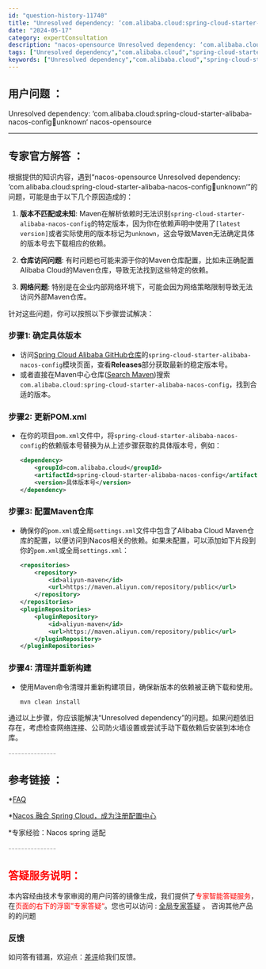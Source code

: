 ```yaml
---
id: "question-history-11740"
title: "Unresolved dependency: ‘com.alibaba.cloud:spring-cloud-starter-alibaba-nacos-config:jar:unknown‘ nacos-opensource"
date: "2024-05-17"
category: expertConsultation
description: "nacos-opensource Unresolved dependency: ‘com.alibaba.cloud:spring-cloud-starter-alibaba-nacos-config:jar:unknown‘"
tags: ["Unresolved dependency","com.alibaba.cloud","spring-cloud-starter-alibaba-nacos-config","jar","unknown"]
keywords: ["Unresolved dependency","com.alibaba.cloud","spring-cloud-starter-alibaba-nacos-config","jar","unknown"]
---
```


## 用户问题 ： 
 Unresolved dependency: ‘com.alibaba.cloud:spring-cloud-starter-alibaba-nacos-config:jar:unknown‘ nacos-opensource 

---------------
## 专家官方解答 ：

根据提供的知识内容，遇到“nacos-opensource Unresolved dependency: ‘com.alibaba.cloud:spring-cloud-starter-alibaba-nacos-config:jar:unknown‘”的问题，可能是由于以下几个原因造成的：

1. **版本不匹配或未知**: Maven在解析依赖时无法识别`spring-cloud-starter-alibaba-nacos-config`的特定版本，因为你在依赖声明中使用了`[latest version]`或者实际使用的版本标记为`unknown`，这会导致Maven无法确定具体的版本号去下载相应的依赖。

2. **仓库访问问题**: 有时问题也可能来源于你的Maven仓库配置，比如未正确配置Alibaba Cloud的Maven仓库，导致无法找到这些特定的依赖。

3. **网络问题**: 特别是在企业内部网络环境下，可能会因为网络策略限制导致无法访问外部Maven仓库。

针对这些问题，你可以按照以下步骤尝试解决：

### 步骤1: 确定具体版本
- 访问[Spring Cloud Alibaba GitHub仓库](https://github.com/alibaba/spring-cloud-alibaba)的`spring-cloud-starter-alibaba-nacos-config`模块页面，查看**Releases**部分获取最新的稳定版本号。
- 或者直接在Maven中心仓库([Search Maven](https://search.maven.org/))搜索`com.alibaba.cloud:spring-cloud-starter-alibaba-nacos-config`，找到合适的版本。

### 步骤2: 更新POM.xml
- 在你的项目`pom.xml`文件中，将`spring-cloud-starter-alibaba-nacos-config`的依赖版本号替换为从上述步骤获取的具体版本号，例如：
  ```xml
  <dependency>
      <groupId>com.alibaba.cloud</groupId>
      <artifactId>spring-cloud-starter-alibaba-nacos-config</artifactId>
      <version>具体版本号</version>
  </dependency>
  ```

### 步骤3: 配置Maven仓库
- 确保你的`pom.xml`或全局`settings.xml`文件中包含了Alibaba Cloud Maven仓库的配置，以便访问到Nacos相关的依赖。如果未配置，可以添加如下片段到你的`pom.xml`或全局`settings.xml`：
  ```xml
  <repositories>
      <repository>
          <id>aliyun-maven</id>
          <url>https://maven.aliyun.com/repository/public</url>
      </repository>
  </repositories>
  <pluginRepositories>
      <pluginRepository>
          <id>aliyun-maven</id>
          <url>https://maven.aliyun.com/repository/public</url>
      </pluginRepository>
  </pluginRepositories>
  ```

### 步骤4: 清理并重新构建
- 使用Maven命令清理并重新构建项目，确保新版本的依赖被正确下载和使用。
  ```shell
  mvn clean install
  ```

通过以上步骤，你应该能解决“Unresolved dependency”的问题。如果问题依旧存在，考虑检查网络连接、公司防火墙设置或尝试手动下载依赖后安装到本地仓库。


<font color="#949494">---------------</font> 


## 参考链接 ：

*[FAQ](https://nacos.io/docs/latest/guide/user/faq)
 
 *[Nacos 融合 Spring Cloud，成为注册配置中心](https://nacos.io/docs/latest/ecology/use-nacos-with-spring-cloud)
 
 *专家经验：Nacos spring 适配 


 <font color="#949494">---------------</font> 
 


## <font color="#FF0000">答疑服务说明：</font> 

本内容经由技术专家审阅的用户问答的镜像生成，我们提供了<font color="#FF0000">专家智能答疑服务</font>，在<font color="#FF0000">页面的右下的浮窗”专家答疑“</font>。您也可以访问 : [全局专家答疑](https://opensource.alibaba.com/chatBot) 。 咨询其他产品的的问题

### 反馈
如问答有错漏，欢迎点：[差评](https://ai.nacos.io/user/feedbackByEnhancerGradePOJOID?enhancerGradePOJOId=13777)给我们反馈。
